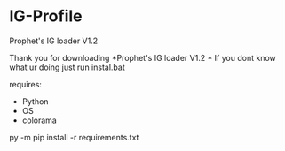 # IG-Profile
Prophet's IG loader V1.2 

Thank you for downloading *Prophet's IG loader V1.2 * 
If you dont know what ur doing just run instal.bat

requires:
- Python 
- OS
- colorama

py -m pip install -r requirements.txt
